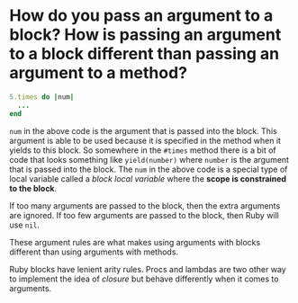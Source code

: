 # How do you pass an argument to a block? How is passing an argument to a block different than passing an argument to a method?

```ruby
5.times do |num|
  ...
end
```
`num` in the above code is the argument that is passed into the block. This argument is able to be used because it is specified in the method when it yields to this block. So somewhere in the `#times` method there is a bit of code that looks something like `yield(number)` where `number` is the argument that is passed into the block. The `num` in the above code is a special type of local variable called a _block local variable_ where the __scope is constrained to the block__.

If too many arguments are passed to the block, then the extra arguments are ignored.
If too few arguments are passed to the block, then Ruby will use `nil`.

These argument rules are what makes using arguments with blocks different than using arguments with methods.

Ruby blocks have lenient arity rules. Procs and lambdas are two other way to implement the idea of _closure_ but behave differently when it comes to arguments.
